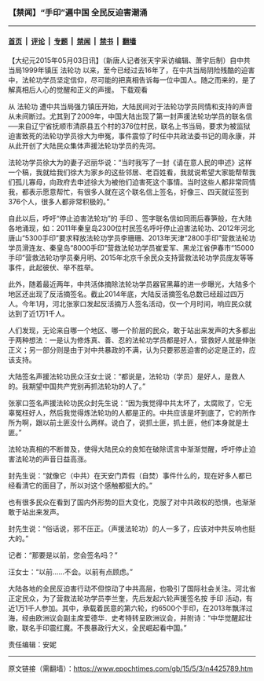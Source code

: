 ### 【禁闻】“手印”遍中国 全民反迫害潮涌

---

#### [首页](../../../..?n4425789) &nbsp;|&nbsp; [评论](../../../../../epoch-comment?n4425789) &nbsp;|&nbsp; [专题](../../../../../epoch-special?n4425789) &nbsp;|&nbsp; [禁闻](../../../../../epoch-news?n4425789) &nbsp;|&nbsp; [禁书](../../../../../books?n4425789) &nbsp;|&nbsp; [翻墙](https://github.com/gfw-breaker/nogfw/blob/master/README.md?n4425789)


<div class="post_content" id="artbody" itemprop="articleBody">
 <!-- article content begin -->
 <p>
  【大纪元2015年05月03日讯】（新唐人记者张天宇采访编辑、萧宇后制）自中共当局1999年镇压
  <ok href="https://www.epochtimes.com/gb/tag/%E6%B3%95%E8%BD%AE%E5%8A%9F.html">
   法轮功
  </ok>
  以来，至今已经过去16年了，在中共当局阴险残酷的迫害中，法轮功学员坚定信仰，尽可能的把真相告诉每一位中国人。随之而来的，是了解真相后人心的觉醒和正义的声援。
  <ok href="http://www.ntdtv.com/xtr/gb/2015/05/02/articledownload1194522.html">
   下载观看
  </ok>
 </p>
 <p>
 </p>
 <p>
  从
  <ok href="https://www.epochtimes.com/gb/tag/%E6%B3%95%E8%BD%AE%E5%8A%9F.html">
   法轮功
  </ok>
  遭中共当局强力镇压开始，大陆民间对于法轮功学员同情和支持的声音从未间断过。尤其到了2009年，中国大陆出现了第一封声援法轮功学员的联名信──来自辽宁省抚顺市清原县五个村的376位村民，联名上书当局，要求为被监狱迫害致死的法轮功学员徐大为申冤，事件震惊了时任中共政法委书记的周永康，并从此开创了大陆民众集体声援法轮功学员的先河。
 </p>
 <p>
  法轮功学员徐大为的妻子迟丽华说：“当时我写了一封《请在意人民的申述》这样一个稿，我就给我们徐大为家乡的这些邻居、老百姓看，我就说希望大家能帮帮我们孤儿寡母，向政府去申述徐大为被他们迫害死这个事情。当时这些人都非常同情我，都表示愿意帮忙，有很多人就在这个联名信上签名，好像三、四天就征签到376个人，很多人都非常积极的。”
 </p>
 <p>
  自此以后，呼吁“停止迫害法轮功”的
  <ok href="https://www.epochtimes.com/gb/tag/%E6%89%8B%E5%8D%B0.html">
   手印
  </ok>
  、签字联名信如同雨后春笋般，在大陆各地涌现，如：2011年秦皇岛2300位村民签名呼吁停止迫害法轮功、2012年河北唐山“5300手印”要求释放法轮功学员李珊珊、2013年天津“2800手印”营救法轮功学员滑连友、秦皇岛“8000手印”营救法轮功学员崔爱军、黑龙江省伊春市“15000手印”营救法轮功学员秦月明、2015年北京千余民众支持营救法轮功学员庞友等等事件，此起彼伏、举不胜举。
 </p>
 <p>
  此外，随着最近两年，中共活体摘除法轮功学员器官黑幕的进一步曝光，大陆多个地区还出现了反活摘签名。截止2014年底，大陆反活摘签名总数已经超过四万人。今年1月，河北张家口发起反活摘万人签名活动，仅一个月时间，响应民众就达到了近1万1千人。
 </p>
 <p>
  人们发现，无论来自哪一个地区、哪一个阶层的民众，敢于站出来发声的大多都出于两种想法：一是认为修炼真、善、忍的法轮功学员都是好人，营救好人就是伸张正义；另一部分则是由于对中共暴政的不满，认为只要邪恶迫害的必定是正的，应该支持。
 </p>
 <p>
  大陆签名声援法轮功民众汪女士说：“都说是，法轮功（学员）是好人，是救人的。我期望中国共产党别再抓法轮功的人了。”
 </p>
 <p>
  张家口签名声援法轮功民众封先生说：“因为我觉得中共太坏了，太腐败了，它无辜冤枉好人，然后我觉得炼法轮功的人都是正的。中共应该是坏到底了，它的所作所为啊，跟以前土匪没什么两样。说白了，说抓土匪，抓土匪，他们本身就是土匪。”
 </p>
 <p>
  法轮功真相的不断普及，使得大陆民众的良知在破除谎言中渐渐觉醒，呼吁停止迫害法轮功的声音日益高涨。
 </p>
 <p>
  封先生说：“就像它（中共）在天安门弄假（自焚）事件什么的，现在好多人都已经看清它的面目了，所以对这个感触都挺大的。”
 </p>
 <p>
  也有很多民众在看到了国内外形势的巨大变化，克服了对中共政权的恐惧，也渐渐敢于站出来发声。
 </p>
 <p>
  封先生说：“俗话说，邪不压正。（声援法轮功）的人一多了，应该对中共反响也挺大的。”
 </p>
 <p>
  记者：“那要是以前，您会签名吗？”
 </p>
 <p>
  汪女士：“以前……不会。以前有点顾虑。”
 </p>
 <p>
  大陆各地的全民反迫害行动不但惊动了中共高层，也吸引了国际社会关注。河北省正定民众，为了营救法轮功学员李兰奎，先后发起六轮声援签名按
  <ok href="https://www.epochtimes.com/gb/tag/%E6%89%8B%E5%8D%B0.html">
   手印
  </ok>
  活动，有近1万1千人参加。其中，承载着民意的第六轮，约6500个手印，在2013年飘洋过海，经由欧洲议会副主席爱德华．史考特转呈欧洲议会，并附诗：“中华觉醒起壮歌，联名手印震红魔。不畏暴政行大义，全民崛起看中国。”
 </p>
 <p>
  责任编辑：安妮
 </p>
 <!-- article content end -->
 <div id="below_article_ad">
 </div>
</div>


---

原文链接（需翻墙）：https://www.epochtimes.com/gb/15/5/3/n4425789.htm